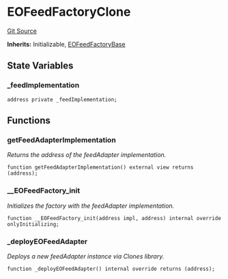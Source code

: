 # EOFeedFactoryClone

[Git Source](https://github.com/Eoracle/target-contracts/blob/326365dd645fcf8a14532250ed14441e57e11e4f/src/adapters/factories/EOFeedFactoryClone.sol)

**Inherits:** Initializable,
[EOFeedFactoryBase](/src/adapters/factories/EOFeedFactoryBase.sol/abstract.EOFeedFactoryBase.md)

## State Variables

### \_feedImplementation

```solidity
address private _feedImplementation;
```

## Functions

### getFeedAdapterImplementation

_Returns the address of the feedAdapter implementation._

```solidity
function getFeedAdapterImplementation() external view returns (address);
```

### \_\_EOFeedFactory_init

_Initializes the factory with the feedAdapter implementation._

```solidity
function __EOFeedFactory_init(address impl, address) internal override onlyInitializing;
```

### \_deployEOFeedAdapter

_Deploys a new feedAdapter instance via Clones library._

```solidity
function _deployEOFeedAdapter() internal override returns (address);
```

